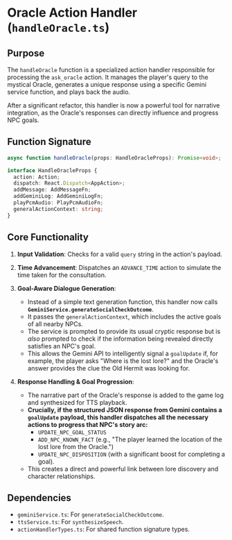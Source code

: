 # Oracle Action Handler (`handleOracle.ts`)

## Purpose

The `handleOracle` function is a specialized action handler responsible for processing the `ask_oracle` action. It manages the player's query to the mystical Oracle, generates a unique response using a specific Gemini service function, and plays back the audio.

After a significant refactor, this handler is now a powerful tool for narrative integration, as the Oracle's responses can directly influence and progress NPC goals.

## Function Signature

```typescript
async function handleOracle(props: HandleOracleProps): Promise<void>;

interface HandleOracleProps {
  action: Action;
  dispatch: React.Dispatch<AppAction>;
  addMessage: AddMessageFn;
  addGeminiLog: AddGeminiLogFn;
  playPcmAudio: PlayPcmAudioFn;
  generalActionContext: string;
}
```

## Core Functionality

1.  **Input Validation**: Checks for a valid `query` string in the action's payload.
2.  **Time Advancement**: Dispatches an `ADVANCE_TIME` action to simulate the time taken for the consultation.
3.  **Goal-Aware Dialogue Generation**:
    *   Instead of a simple text generation function, this handler now calls **`GeminiService.generateSocialCheckOutcome`**.
    *   It passes the `generalActionContext`, which includes the active goals of all nearby NPCs.
    *   The service is prompted to provide its usual cryptic response but is *also* prompted to check if the information being revealed directly satisfies an NPC's goal.
    *   This allows the Gemini API to intelligently signal a `goalUpdate` if, for example, the player asks "Where is the lost lore?" and the Oracle's answer provides the clue the Old Hermit was looking for.

4.  **Response Handling & Goal Progression**:
    *   The narrative part of the Oracle's response is added to the game log and synthesized for TTS playback.
    *   **Crucially, if the structured JSON response from Gemini contains a `goalUpdate` payload, this handler dispatches all the necessary actions to progress that NPC's story arc:**
        *   `UPDATE_NPC_GOAL_STATUS`
        *   `ADD_NPC_KNOWN_FACT` (e.g., "The player learned the location of the lost lore from the Oracle.")
        *   `UPDATE_NPC_DISPOSITION` (with a significant boost for completing a goal).
    *   This creates a direct and powerful link between lore discovery and character relationships.

## Dependencies
*   `geminiService.ts`: For `generateSocialCheckOutcome`.
*   `ttsService.ts`: For `synthesizeSpeech`.
*   `actionHandlerTypes.ts`: For shared function signature types.
